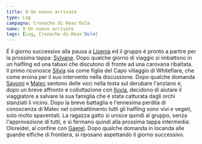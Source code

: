 ```yaml
---
title: 9-Un nuovo arrivato 
type: Log
campagna: Cronache di Reas'Dolm
name: 9-Un nuovo arrivato
tags: [Log, Cronache-di-Reas'Dolm]
---
```


É il giorno successivo alla pausa a [Lisenia](Lisenia.md) ed il gruppo é pronto a partire per la prossima tappa: [Sylvane](Sylvane.md). Dopo qualche giorno di viaggio si imbattono in un halfling ed una tabaxi che discutono di fronte ad una carovana ribaltata. Il primo riconosce [Silvia](Silvia%20Whiteflare.md) sia come figlia del Capo villaggio di Whiteflare, che come eroina per il suo intervento nella discussione. Dopo qualche domanda [Sayomi](Sayomi%20Zenko.md) e [Malec](Malec%20Sulenet.md) sentono delle voci nella testa sul derubare l'anziano e, dopo un breve affronto e colluttazione con [Iluvia](Iluvia.md), decidono di aiutare il viaggiatore a salvare la sua famiglia che é stata catturata dagli orchi stanziati li vicino. Dopo la breve battaglia e l'ennesima perdita di conoscenza di Malec nel combattimento tutti gli halfling sono vivi e vegeti, solo molto spaventati. La ragazza gatto si unisce quindi al gruppo, senza l'approvazione di tutti, e si fermano quindi alla prossima tappa intermedia: Oloreidel, al confine con [Gaerel](Regno%20di%20Gaerel.md). Dopo qualche domanda in locanda alle guardie elfiche di frontiera, si riposano aspettando il giorno successivo.